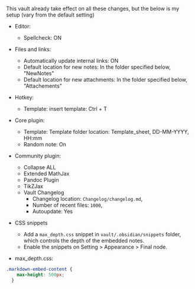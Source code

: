 This vault already take effect on all these changes, but the below is my setup (vary from the default setting)

- Editor:
	- Spellcheck: ON
- Files and links:
	- Automatically update internal links: ON
	- Default location for new notes: In the folder specified below, "NewNotes"
	- Default location for new attachments: In the folder specified below, "Attachements"
- Hotkey:
	- Template: insert template: Ctrl + T
- Core plugin:
	- Template: Template folder location: Template_sheet, DD-MM-YYYY, HH:mm
	- Random note: On
- Community plugin:
	- Collapse ALL
	- Extended MathJax
	- Pandoc Plugin
	- TikZJax
	- Vault Changelog
		- Changelog location: `Changelog/changelog.md`, 
		- Number of recent files: `1000`, 
		- Autoupdate: Yes
- CSS snippets
	- Add a `max_depth.css` snippet in `vault/.obsidian/snippets` folder, which controls the depth of the embedded notes. 
	- Enable the snippets on Setting > Appearance > Final node.

- max_depth.css:
```css
.markdown-embed-content {
    max-height: 500px;
  }
```